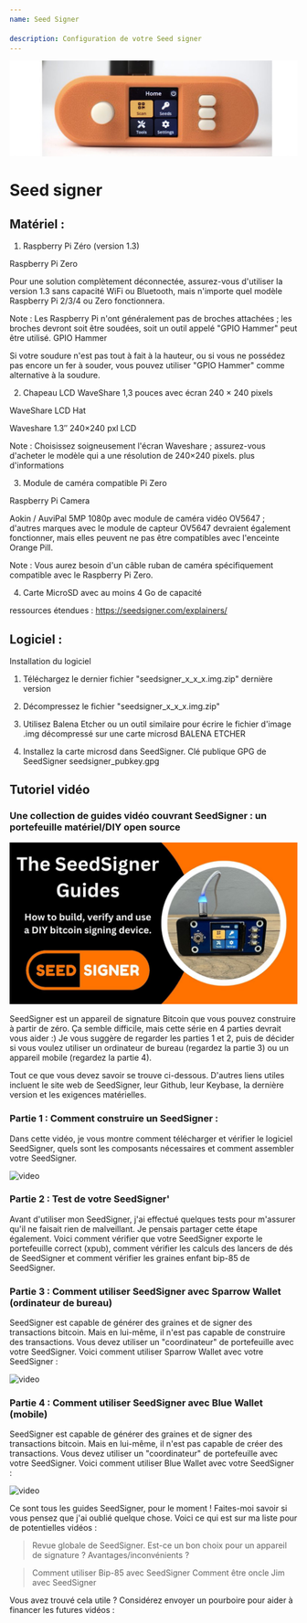 ```yaml
---
name: Seed Signer

description: Configuration de votre Seed signer
---
```


![cover](assets/cover.jpeg)

# Seed signer

## Matériel :

1. Raspberry Pi Zéro (version 1.3)

Raspberry Pi Zero

Pour une solution complètement déconnectée, assurez-vous d'utiliser la version 1.3 sans capacité WiFi ou Bluetooth, mais n'importe quel modèle Raspberry Pi 2/3/4 ou Zero fonctionnera.

Note : Les Raspberry Pi n'ont généralement pas de broches attachées ; les broches devront soit être soudées, soit un outil appelé "GPIO Hammer" peut être utilisé.
GPIO Hammer

Si votre soudure n'est pas tout à fait à la hauteur, ou si vous ne possédez pas encore un fer à souder, vous pouvez utiliser "GPIO Hammer" comme alternative à la soudure.

2. Chapeau LCD WaveShare 1,3 pouces avec écran 240 × 240 pixels

WaveShare LCD Hat

Waveshare 1.3″ 240×240 pxl LCD

Note : Choisissez soigneusement l'écran Waveshare ; assurez-vous d'acheter le modèle qui a une résolution de 240×240 pixels.
plus d'informations

3. Module de caméra compatible Pi Zero

Raspberry Pi Camera

Aokin / AuviPal 5MP 1080p avec module de caméra vidéo OV5647 ; d'autres marques avec le module de capteur OV5647 devraient également fonctionner, mais elles peuvent ne pas être compatibles avec l'enceinte Orange Pill.

Note : Vous aurez besoin d'un câble ruban de caméra spécifiquement compatible avec le Raspberry Pi Zero.

4. Carte MicroSD avec au moins 4 Go de capacité

ressources étendues : https://seedsigner.com/explainers/

## Logiciel :

Installation du logiciel

1. Téléchargez le dernier fichier "seedsigner_x_x_x.img.zip"
   dernière version

2. Décompressez le fichier "seedsigner_x_x_x.img.zip"

3. Utilisez Balena Etcher ou un outil similaire pour écrire le fichier d'image .img décompressé sur une carte microsd
   BALENA ETCHER

4. Installez la carte microsd dans SeedSigner.
   Clé publique GPG de SeedSigner
   seedsigner_pubkey.gpg

## Tutoriel vidéo

### Une collection de guides vidéo couvrant SeedSigner : un portefeuille matériel/DIY open source

![image](assets/1.jpeg)

SeedSigner est un appareil de signature Bitcoin que vous pouvez construire à partir de zéro. Ça semble difficile, mais cette série en 4 parties devrait vous aider :) Je vous suggère de regarder les parties 1 et 2, puis de décider si vous voulez utiliser un ordinateur de bureau (regardez la partie 3) ou un appareil mobile (regardez la partie 4).

Tout ce que vous devez savoir se trouve ci-dessous. D'autres liens utiles incluent le site web de SeedSigner, leur Github, leur Keybase, la dernière version et les exigences matérielles.

### Partie 1 : Comment construire un SeedSigner :

Dans cette vidéo, je vous montre comment télécharger et vérifier le logiciel SeedSigner, quels sont les composants nécessaires et comment assembler votre SeedSigner.

![video](https://youtu.be/mGmNKYOXtxY)

### Partie 2 : Test de votre SeedSigner'

Avant d'utiliser mon SeedSigner, j'ai effectué quelques tests pour m'assurer qu'il ne faisait rien de malveillant. Je pensais partager cette étape également. Voici comment vérifier que votre SeedSigner exporte le portefeuille correct (xpub), comment vérifier les calculs des lancers de dés de SeedSigner et comment vérifier les graines enfant bip-85 de SeedSigner.

### Partie 3 : Comment utiliser SeedSigner avec Sparrow Wallet (ordinateur de bureau)

SeedSigner est capable de générer des graines et de signer des transactions bitcoin. Mais en lui-même, il n'est pas capable de construire des transactions. Vous devez utiliser un "coordinateur" de portefeuille avec votre SeedSigner. Voici comment utiliser Sparrow Wallet avec votre SeedSigner :

![video](https://youtu.be/IQb8dh-VTOg)

### Partie 4 : Comment utiliser SeedSigner avec Blue Wallet (mobile)

SeedSigner est capable de générer des graines et de signer des transactions bitcoin. Mais en lui-même, il n'est pas capable de créer des transactions. Vous devez utiliser un "coordinateur" de portefeuille avec votre SeedSigner. Voici comment utiliser Blue Wallet avec votre SeedSigner :

![video](https://youtu.be/x0Ee35Ct0r4)

Ce sont tous les guides SeedSigner, pour le moment ! Faites-moi savoir si vous pensez que j'ai oublié quelque chose. Voici ce qui est sur ma liste pour de potentielles vidéos :

> Revue globale de SeedSigner. Est-ce un bon choix pour un appareil de signature ? Avantages/inconvénients ?

> Comment utiliser Bip-85 avec SeedSigner
> Comment être oncle Jim avec SeedSigner

Vous avez trouvé cela utile ? Considérez envoyer un pourboire pour aider à financer les futures vidéos :
